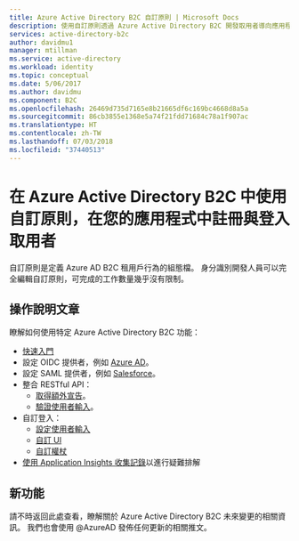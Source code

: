 ```yaml
---
title: Azure Active Directory B2C 自訂原則 | Microsoft Docs
description: 使用自訂原則透過 Azure Active Directory B2C 開發取用者導向應用程式。
services: active-directory-b2c
author: davidmu1
manager: mtillman
ms.service: active-directory
ms.workload: identity
ms.topic: conceptual
ms.date: 5/06/2017
ms.author: davidmu
ms.component: B2C
ms.openlocfilehash: 26469d735d7165e8b21665df6c169bc4668d8a5a
ms.sourcegitcommit: 86cb3855e1368e5a74f21fdd71684c78a1f907ac
ms.translationtype: HT
ms.contentlocale: zh-TW
ms.lasthandoff: 07/03/2018
ms.locfileid: "37440513"
---
```

# <a name="sign-up-and-sign-in-consumers-in-your-applications-using-custom-policies-in-azure-active-directory-b2c"></a>在 Azure Active Directory B2C 中使用自訂原則，在您的應用程式中註冊與登入取用者

自訂原則是定義 Azure AD B2C 租用戶行為的組態檔。 身分識別開發人員可以完全編輯自訂原則，可完成的工作數量幾乎沒有限制。

## <a name="how-to-articles"></a>操作說明文章
瞭解如何使用特定 Azure Active Directory B2C 功能：

* [快速入門](active-directory-b2c-overview-custom.md)
* 設定 OIDC 提供者，例如 [Azure AD](active-directory-b2c-setup-aad-custom.md)。
* 設定 SAML 提供者，例如 [Salesforce](active-directory-b2c-setup-sf-app-custom.md)。
* 整合 RESTful API：
    * [取得額外宣告](active-directory-b2c-rest-api-step-custom.md)。
    * [驗證使用者輸入](active-directory-b2c-rest-api-validation-custom.md)。
* 自訂登入：
    * [設定使用者輸入](active-directory-b2c-configure-signup-self-asserted-custom.md)
    * [自訂 UI](active-directory-b2c-ui-customization-custom.md)
    * [自訂權杖](active-directory-b2c-reference-manage-sso-and-token-configuration.md)
* [使用 Application Insights 收集記錄](active-directory-b2c-troubleshoot-custom.md)以進行疑難排解

## <a name="whats-new"></a>新功能
請不時返回此處查看，瞭解關於 Azure Active Directory B2C 未來變更的相關資訊。 我們也會使用 @AzureAD 發佈任何更新的相關推文。



